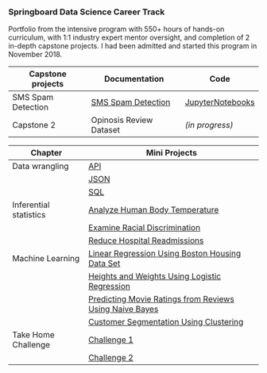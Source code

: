 ### Springboard Data Science Career Track
Portfolio from the intensive program with 550+ hours of hands-on curriculum, with 1:1 industry expert mentor oversight, and completion of 2 in-depth capstone projects.
I had been admitted and started this program in November 2018. 


| Capstone projects | Documentation | Code |
| --- | --- | --- |
| SMS Spam Detection | [SMS Spam Detection](https://github.com/bkarolina/DS-Projects-Springboard/blob/master/Capstone%20Projects/Final%20Report.pdf)| [JupyterNotebooks](https://github.com/bkarolina/DS-Projects-Springboard/tree/master/Capstone%20Projects) |
| Capstone 2 | Opinosis Review Dataset |  *(in progress)* |

| Chapter | Mini Projects |
| --- | --- |
| Data wrangling | [API](https://github.com/bkarolina/Data-Science-Career-Track-Projects-Springboard/blob/master/Mini%20Projects/api_data_wrangling_mini_project.ipynb) |
|  |[JSON](https://github.com/bkarolina/Data-Science-Career-Track-Projects-Springboard/blob/master/Mini%20Projects/JSON_mini_project.ipynb)  |
|  | [SQL](https://github.com/bkarolina/Data-Science-Career-Track-Projects-Springboard/blob/master/Mini%20Projects/sql_project.sql) |
| Inferential statistics | [Analyze Human Body Temperature](https://github.com/bkarolina/Data-Science-Career-Track-Projects-Springboard/blob/master/Mini%20Projects/sliderule_dsi_inferential_statistics_exercise_1.ipynb) |
|  | [Examine Racial Discrimination ](https://github.com/bkarolina/Data-Science-Career-Track-Projects-Springboard/blob/master/Mini%20Projects/sliderule_dsi_inferential_statistics_exercise_2.ipynb) |
|  | [Reduce Hospital Readmissions](https://github.com/bkarolina/Data-Science-Career-Track-Projects-Springboard/blob/master/Mini%20Projects/sliderule_dsi_inferential_statistics_exercise_3.ipynb) |
| Machine Learning | [Linear Regression Using Boston Housing Data Set](https://github.com/bkarolina/Data-Science-Career-Track-Projects-Springboard/blob/master/Mini%20Projects/Mini_Project_Linear_Regression.ipynb) |
|  | [Heights and Weights Using Logistic Regression](https://github.com/bkarolina/Data-Science-Career-Track-Projects-Springboard/blob/master/Mini%20Projects/Logistic_Regression.ipynb) |
|  | [Predicting Movie Ratings from Reviews Using Naive Bayes](https://github.com/bkarolina/Data-Science-Career-Track-Projects-Springboard/blob/master/Mini%20Projects/Naive_Bayes.ipynb) |
|  | [Customer Segmentation Using Clustering](https://github.com/bkarolina/Data-Science-Career-Track-Projects-Springboard/blob/master/Mini%20Projects/Mini_Project_Clustering.ipynb) |
| Take Home Challenge | [Challenge 1](https://github.com/bkarolina/DS-Projects-Springboard/blob/master/Mini%20Projects/Take%20home%20challenge%201.ipynb) |
||[Challenge 2](https://github.com/bkarolina/DS-Projects-Springboard/blob/master/Mini%20Projects/Take%20home%20challenge%202.ipynb)|


